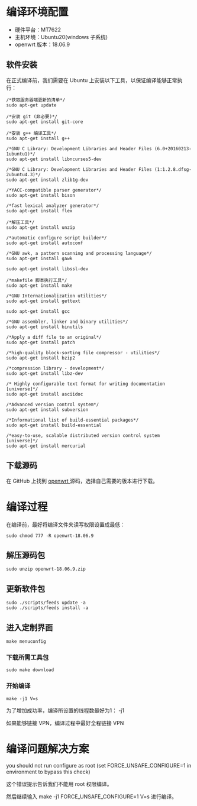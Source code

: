 # 编译环境配置

- 硬件平台：MT7622
- 主机环境：Ubuntu20(windows 子系统)
- openwrt 版本：18.06.9

## 软件安装

在正式编译前，我们需要在 Ubuntu 上安装以下工具，以保证编译能够正常执行：

```
/*获取服务器端更新的清单*/
sudo apt-get update

/*安装 git (非必要)*/
sudo apt-get install git-core

/*安装 g++ 编译工具*/
sudo apt-get install g++

/*GNU C Library: Development Libraries and Header Files (6.0+20160213-1ubuntu1)*/
sudo apt-get install libncurses5-dev

/*GNU C Library: Development Libraries and Header Files (1:1.2.8.dfsg-2ubuntu4.3)*/
sudo apt-get install zlib1g-dev

/*YACC-compatible parser generator*/
sudo apt-get install bison

/*fast lexical analyzer generator*/
sudo apt-get install flex

/*解压工具*/
sudo apt-get install unzip

/*automatic configure script builder*/
sudo apt-get install autoconf

/*GNU awk, a pattern scanning and processing language*/
sudo apt-get install gawk

sudo apt-get install libssl-dev

/*makefile 脚本执行工具*/
sudo apt-get install make

/*GNU Internationalization utilities*/
sudo apt-get install gettext

sudo apt-get install gcc

/*GNU assembler, linker and binary utilities*/
sudo apt-get install binutils

/*Apply a diff file to an original*/
sudo apt-get install patch

/*high-quality block-sorting file compressor - utilities*/
sudo apt-get install bzip2

/*compression library - development*/
sudo apt-get install libz-dev

/* Highly configurable text format for writing documentation [universe]*/
sudo apt-get install asciidoc

/*Advanced version control system*/
sudo apt-get install subversion

/*Informational list of build-essential packages*/
sudo apt-get install build-essential

/*easy-to-use, scalable distributed version control system [universe]*/
sudo apt-get install mercurial
```

## 下载源码

在 GitHub 上找到 <a href="https://github.com/openwrt/openwrt"> openwrt </a> 源码，选择自己需要的版本进行下载。


# 编译过程

在编译前，最好将编译文件夹读写权限设置成最低：

```
sudo chmod 777 -R openwrt-18.06.9
```

## 解压源码包

```
sudo unzip openwrt-18.06.9.zip
```

## 更新软件包

```
sudo ./scripts/feeds update -a
sudo ./scripts/feeds install -a
```

## 进入定制界面

```
make menuconfig
```

### 下载所需工具包

```
sudo make download
```
### 开始编译


```
make -j1 V=s
```

为了增加成功率，编译所设置的线程数最好为1： -j1

如果能够链接 VPN，编译过程中最好全程链接 VPN

# 编译问题解决方案

you should not run configure as root (set FORCE_UNSAFE_CONFIGURE=1 in environment to bypass this check)

这个错误提示告诉我们不能用 root 权限编译。

然后继续输入 make -j1 FORCE_UNSAFE_CONFIGURE=1 V=s 进行编译。
